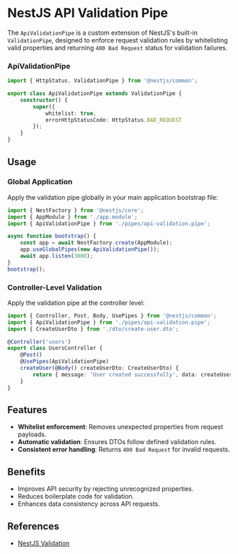 # NestJS API Validation Pipe

The `ApiValidationPipe` is a custom extension of NestJS's built-in `ValidationPipe`, designed to enforce request validation rules by whitelisting valid properties and returning `400 Bad Request` status for validation failures.

### ApiValidationPipe

```typescript
import { HttpStatus, ValidationPipe } from '@nestjs/common';

export class ApiValidationPipe extends ValidationPipe {
    constructor() {
        super({
            whitelist: true,
            errorHttpStatusCode: HttpStatus.BAD_REQUEST
        });
    }
}
```

## Usage

### Global Application
Apply the validation pipe globally in your main application bootstrap file:

```typescript
import { NestFactory } from '@nestjs/core';
import { AppModule } from './app.module';
import { ApiValidationPipe } from './pipes/api-validation.pipe';

async function bootstrap() {
    const app = await NestFactory.create(AppModule);
    app.useGlobalPipes(new ApiValidationPipe());
    await app.listen(3000);
}
bootstrap();
```

### Controller-Level Validation
Apply the validation pipe at the controller level:

```typescript
import { Controller, Post, Body, UsePipes } from '@nestjs/common';
import { ApiValidationPipe } from './pipes/api-validation.pipe';
import { CreateUserDto } from './dto/create-user.dto';

@Controller('users')
export class UsersController {
    @Post()
    @UsePipes(ApiValidationPipe)
    createUser(@Body() createUserDto: CreateUserDto) {
        return { message: 'User created successfully', data: createUserDto };
    }
}
```

## Features
- **Whitelist enforcement**: Removes unexpected properties from request payloads.
- **Automatic validation**: Ensures DTOs follow defined validation rules.
- **Consistent error handling**: Returns `400 Bad Request` for invalid requests.

## Benefits
- Improves API security by rejecting unrecognized properties.
- Reduces boilerplate code for validation.
- Enhances data consistency across API requests.

## References
- [NestJS Validation](https://docs.nestjs.com/techniques/validation)

